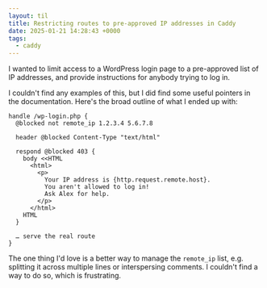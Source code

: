 ```yaml
---
layout: til
title: Restricting routes to pre-approved IP addresses in Caddy
date: 2025-01-21 14:28:43 +0000
tags:
  - caddy
---
```

I wanted to limit access to a WordPress login page to a pre-approved list of IP addresses, and provide instructions for anybody trying to log in.

I couldn't find any examples of this, but I did find some useful pointers in the documentation.
Here's the broad outline of what I ended up with:

```
handle /wp-login.php {
  @blocked not remote_ip 1.2.3.4 5.6.7.8

  header @blocked Content-Type "text/html"

  respond @blocked 403 {
    body <<HTML
      <html>
        <p>
          Your IP address is {http.request.remote.host}.
          You aren't allowed to log in!
          Ask Alex for help.
        </p>
      </html>
    HTML
  }

  … serve the real route
}
```

The one thing I'd love is a better way to manage the `remote_ip` list, e.g. splitting it across multiple lines or interspersing comments.
I couldn't find a way to do so, which is frustrating.
